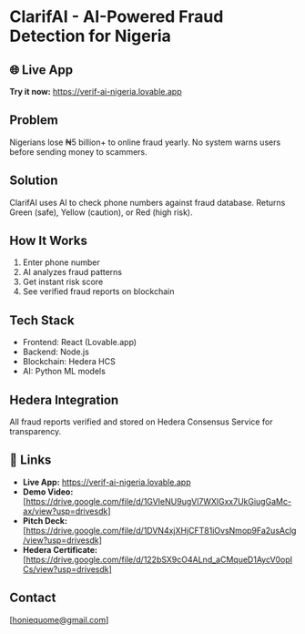 # ClarifAI - AI-Powered Fraud Detection for Nigeria

## 🌐 Live App
**Try it now:** https://verif-ai-nigeria.lovable.app

## Problem
Nigerians lose ₦5 billion+ to online fraud yearly. No system warns users before sending money to scammers.

## Solution
ClarifAI uses AI to check phone numbers against fraud database. Returns Green (safe), Yellow (caution), or Red (high risk).

## How It Works
1. Enter phone number
2. AI analyzes fraud patterns
3. Get instant risk score
4. See verified fraud reports on blockchain

## Tech Stack
- Frontend: React (Lovable.app)
- Backend: Node.js
- Blockchain: Hedera HCS
- AI: Python ML models

## Hedera Integration
All fraud reports verified and stored on Hedera Consensus Service for transparency.

## 🔗 Links
- **Live App:** https://verif-ai-nigeria.lovable.app
- **Demo Video:** [https://drive.google.com/file/d/1GVIeNU9ugVl7WXlGxx7UkGiugGaMc-ax/view?usp=drivesdk]
- **Pitch Deck:** [https://drive.google.com/file/d/1DVN4xjXHjCFT81iOvsNmop9Fa2usAclg/view?usp=drivesdk]
- **Hedera Certificate:** [https://drive.google.com/file/d/122bSX9cO4ALnd_aCMqueD1AycV0opICs/view?usp=drivesdk]

## Contact
[honiequome@gmail.com]
